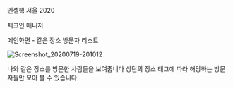 엔젤핵 서울 2020 

체크인 매니저

메인화면 - 같은 장소 방문자 리스트

![Screenshot_20200719-201012](https://user-images.githubusercontent.com/33985795/87873605-f0146a00-c9fd-11ea-9633-5bc0b62ae161.jpg)

나와 같은 장소를 방문한 사람들을 보여줍니다
상단의 장소 태그에 따라 해당하는 방문자들만 모아 볼 수 있습니다








